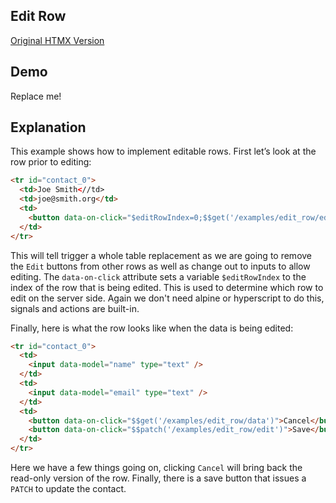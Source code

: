## Edit Row

[Original HTMX Version](https://htmx.org/examples/edit-row/)

## Demo

<div
    id="edit_row"
    data-on-load="$$get('/examples/edit_row/data')"
>
     Replace me!
</div>

## Explanation

This example shows how to implement editable rows. First let’s look at the row prior to editing:

```html
<tr id="contact_0">
  <td>Joe Smith<//td>
  <td>joe@smith.org</td>
  <td>
    <button data-on-click="$editRowIndex=0;$$get('/examples/edit_row/edit')" >Edit</button>
  </td>
</tr>
```

This will tell trigger a whole table replacement as we are going to remove the `Edit` buttons from other rows as well as change out to inputs to allow editing. The `data-on-click` attribute sets a variable `$editRowIndex` to the index of the row that is being edited. This is used to determine which row to edit on the server side. Again we don't need alpine or hyperscript to do this, signals and actions are built-in.

Finally, here is what the row looks like when the data is being edited:

```html
<tr id="contact_0">
  <td>
    <input data-model="name" type="text" />
  </td>
  <td>
    <input data-model="email" type="text" />
  </td>
  <td>
    <button data-on-click="$$get('/examples/edit_row/data')">Cancel</button>
    <button data-on-click="$$patch('/examples/edit_row/edit')">Save</button>
  </td>
</tr>
```

Here we have a few things going on, clicking `Cancel` will bring back the read-only version of the row. Finally, there is a save button that issues a `PATCH` to update the contact.
